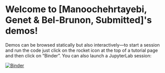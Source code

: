 # Welcome to [Manoochehrtayebi, Genet & Bel-Brunon, Submitted]'s demos!


Demos can be browsed statically but also interactively—to start a session and run the code just click on the rocket icon at the top of a tutorial page and then click on “Binder”. You can also launch a JupyterLab session:

[![Binder](https://mybinder.org/badge_logo.svg)](https://mybinder.org/v2/gh/ManoochTayebi/Lung-micro-poro-paper-demos/HEAD)


